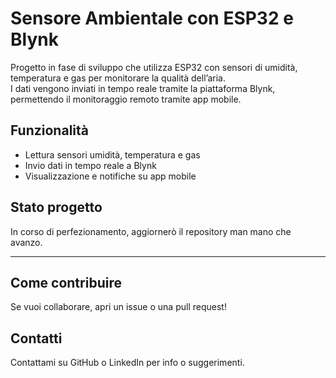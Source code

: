 # Sensore Ambientale con ESP32 e Blynk

Progetto in fase di sviluppo che utilizza ESP32 con sensori di umidità, temperatura e gas per monitorare la qualità dell’aria.  
I dati vengono inviati in tempo reale tramite la piattaforma Blynk, permettendo il monitoraggio remoto tramite app mobile.

## Funzionalità

- Lettura sensori umidità, temperatura e gas
- Invio dati in tempo reale a Blynk
- Visualizzazione e notifiche su app mobile

## Stato progetto

In corso di perfezionamento, aggiornerò il repository man mano che avanzo.

---

## Come contribuire

Se vuoi collaborare, apri un issue o una pull request!

## Contatti

Contattami su GitHub o LinkedIn per info o suggerimenti.
